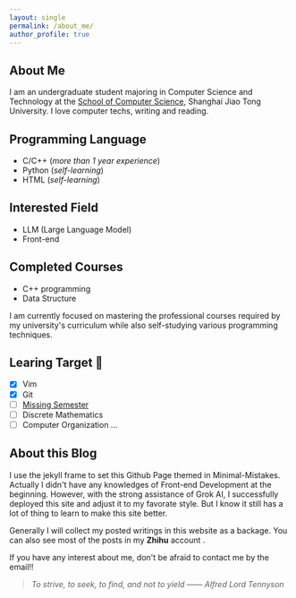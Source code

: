 ```yaml
---
layout: single
permalink: /about_me/
author_profile: true
---
```

## About Me
I am an undergraduate student majoring in Computer Science and Technology at the [School of Computer Science](https://www.cs.sjtu.edu.cn), Shanghai Jiao Tong University.
I love computer techs, writing and reading.
## Programming Language
- C/C++ (*more than 1 year experience*)
- Python (*self-learning*)
- HTML (*self-learning*)

## Interested Field
- LLM (Large Language Model)
- Front-end

## Completed Courses
- C++ programming
- Data Structure

I am currently focused on mastering the professional courses required by my university's curriculum while also self-studying various programming techniques.

## Learing Target 🎯
- [x] Vim
- [x] Git 
- [ ] [Missing Semester](https://missing.csail.mit.edu/2020/)
- [ ] Discrete Mathematics
- [ ] Computer Organization
...

## About this Blog
I use the jekyll frame to set this Github Page themed in Minimal-Mistakes. Actually I didn't have any knowledges of Front-end Development at the beginning. However, with the strong assistance of Grok AI, I successfully deployed this site and adjust it to my favorate style. But I know it still has a lot of thing to learn to make this site better.

Generally I will collect my posted writings in this website as a backage. You can also see most of the posts in my **Zhihu** account [<i class="fa-brands fa-zhihu"></i>](https://www.zhihu.com/people/ChangYo).

If you have any interest about me, don't be afraid to contact me by the email!!

> *To strive, to seek, to find, and not to yield*
>—— *Alfred Lord Tennyson*